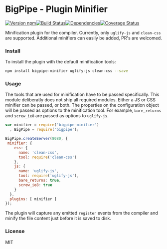 # BigPipe - Plugin Minifier

[![Version npm][version]](http://browsenpm.org/package/bigpipe-minifier)[![Build Status][build]](https://travis-ci.org/bigpipe/plugin-minifier)[![Dependencies][david]](https://david-dm.org/bigpipe/plugin-minifier)[![Coverage Status][cover]](https://coveralls.io/r/bigpipe/plugin-minifier?branch=master)

[version]: http://img.shields.io/npm/v/bigpipe-minifier.svg?style=flat-square
[build]: http://img.shields.io/travis/bigpipe/plugin-minifier/master.svg?style=flat-square
[david]: https://img.shields.io/david/bigpipe/plugin-minifier.svg?style=flat-square
[cover]: http://img.shields.io/coveralls/bigpipe/plugin-minifier/master.svg?style=flat-square

Minification plugin for the compiler. Currently, only `uglify-js` and `clean-css`
are supported. Additional minifiers can easily be added, PR's are welcomed.

### Install

To install the plugin with the default minification tools:

```bash
npm install bigpipe-minifier uglify-js clean-css --save
```

### Usage

The tools that are used for minification have to be passed specifically. This
module deliberatly does not ship all required modules. Either a JS or CSS
minifier can be passed, or both. The properties on the configuration object will
be passed as options to the minification tool. For example, `bare_returns` and
`screw_ie8` are passed as options to `uglify-js`.

```js
var minifier = require('bigpipe-minifier')
  , BigPipe = require('bigpipe');

BigPipe.createServer(8080, {
 minifier: {
    css: {
      name: 'clean-css',
      tool: require('clean-css')
    },
    js: {
      name: 'uglify-js',
      tool: require('uglify-js'),
      bare_returns: true,
      screw_ie8: true
    }
  },
  plugins: [ minifier ]
});
```

The plugin will capture any emitted `register` events from the compiler and
minify the file content just before it is saved to disk.

### License

MIT